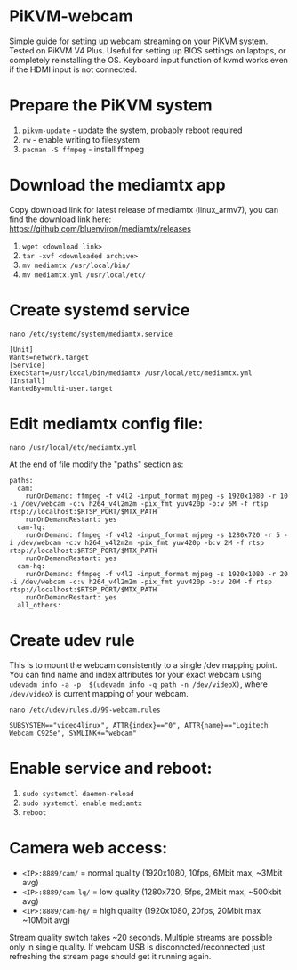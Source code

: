 # PiKVM-webcam

Simple guide for setting up webcam streaming on your PiKVM system. Tested on PiKVM V4 Plus. Useful for setting up BIOS settings on laptops, or completely reinstalling the OS. Keyboard input function of kvmd works even if the HDMI input is not connected.

# Prepare the PiKVM system

1. `pikvm-update` - update the system, probably reboot required
1. `rw` - enable writing to filesystem
1. `pacman -S ffmpeg` - install ffmpeg

# Download the mediamtx app 

Copy download link for latest release of mediamtx (linux_armv7), you can find the download link here: https://github.com/bluenviron/mediamtx/releases

1. `wget <download link>`
1. `tar -xvf <downloaded archive>`
1. `mv mediamtx /usr/local/bin/`
1. `mv mediamtx.yml /usr/local/etc/`

# Create systemd service

`nano /etc/systemd/system/mediamtx.service`

```
[Unit]
Wants=network.target
[Service]
ExecStart=/usr/local/bin/mediamtx /usr/local/etc/mediamtx.yml
[Install]
WantedBy=multi-user.target
```

# Edit mediamtx config file:

`nano /usr/local/etc/mediamtx.yml`

At the end of file modify the "paths" section as:

```
paths:
  cam:
    runOnDemand: ffmpeg -f v4l2 -input_format mjpeg -s 1920x1080 -r 10 -i /dev/webcam -c:v h264_v4l2m2m -pix_fmt yuv420p -b:v 6M -f rtsp rtsp://localhost:$RTSP_PORT/$MTX_PATH
    runOnDemandRestart: yes
  cam-lq:
    runOnDemand: ffmpeg -f v4l2 -input_format mjpeg -s 1280x720 -r 5 -i /dev/webcam -c:v h264_v4l2m2m -pix_fmt yuv420p -b:v 2M -f rtsp rtsp://localhost:$RTSP_PORT/$MTX_PATH
    runOnDemandRestart: yes
  cam-hq:
    runOnDemand: ffmpeg -f v4l2 -input_format mjpeg -s 1920x1080 -r 20 -i /dev/webcam -c:v h264_v4l2m2m -pix_fmt yuv420p -b:v 20M -f rtsp rtsp://localhost:$RTSP_PORT/$MTX_PATH
    runOnDemandRestart: yes
  all_others:
```

# Create udev rule

This is to mount the webcam consistently to a single /dev mapping point. You can find name and index attributes for your exact webcam using `udevadm info -a -p  $(udevadm info -q path -n /dev/videoX)`, where `/dev/videoX` is current mapping of your webcam.

`nano /etc/udev/rules.d/99-webcam.rules`

```
SUBSYSTEM=="video4linux", ATTR{index}=="0", ATTR{name}=="Logitech Webcam C925e", SYMLINK+="webcam"
```

# Enable service and reboot:

1. `sudo systemctl daemon-reload`
1. `sudo systemctl enable mediamtx`
1. `reboot`

# Camera web access:

- `<IP>:8889/cam/` = normal quality (1920x1080, 10fps, 6Mbit max, ~3Mbit avg)
- `<IP>:8889/cam-lq/` = low quality (1280x720, 5fps, 2Mbit max, ~500kbit avg)
- `<IP>:8889/cam-hq/` = high quality (1920x1080, 20fps, 20Mbit max ~10Mbit avg)

Stream quality switch takes ~20 seconds. Multiple streams are possible only in single quality. If webcam USB is disconncted/reconnected just refreshing the stream page should get it running again.
